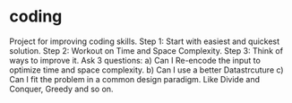 # coding
Project  for improving coding skills. 
Step 1: Start with easiest and quickest solution.
Step 2: Workout on Time and Space Complexity.
Step 3: Think of ways to improve it.
  Ask 3 questions:
  a) Can I Re-encode the input to optimize time and space complexity.
  b) Can I use a better Datastrcuture
  c) Can I fit the problem in a common design paradigm. Like Divide and Conquer, Greedy and so on.

